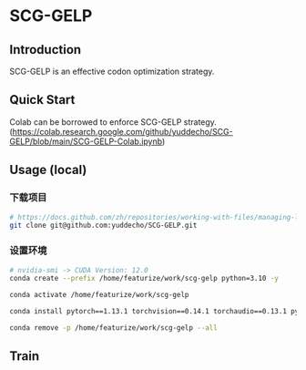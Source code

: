 # SCG-GELP

## Introduction

SCG-GELP is an effective codon optimization strategy. 

## Quick Start

Colab can be borrowed to enforce SCG-GELP strategy. (https://colab.research.google.com/github/yuddecho/SCG-GELP/blob/main/SCG-GELP-Colab.ipynb)

## Usage (local)

### 下载项目

```bash
# https://docs.github.com/zh/repositories/working-with-files/managing-large-files/installing-git-large-file-storage
git clone git@github.com:yuddecho/SCG-GELP.git
```

### 设置环境

```bash
# nvidia-smi -> CUDA Version: 12.0
conda create --prefix /home/featurize/work/scg-gelp python=3.10 -y

conda activate /home/featurize/work/scg-gelp

conda install pytorch==1.13.1 torchvision==0.14.1 torchaudio==0.13.1 pytorch-cuda=11.7 -c pytorch -c nvidia -y

conda remove -p /home/featurize/work/scg-gelp --all
```



## Train



